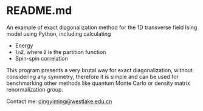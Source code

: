 # README.md
An example of exact diagonalization method for the 1D transverse field Ising model using Python, including calculating

- Energy
- ```lnZ```, where ```Z``` is the partition function
- Spin-spin correlation

This program presents a very brutal way for exact diagonalization, without considering any symmetry, therefore it is simple and can be used for benchmarking other methods like quantum Monte Carlo or density matrix renormalization group.

Contact me: dingyiming@westlake.edu.cn
